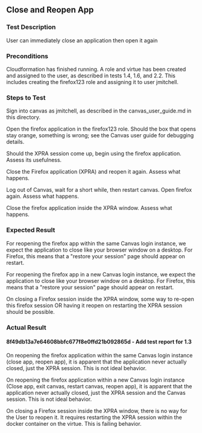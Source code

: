 ## Close and Reopen App

### Test Description

User can immediately close an application then open it again 


### Preconditions

Cloudformation has finished running.  A role and virtue has been created and assigned to the user, as described in tests 1.4, 1.6, and 2.2.  This includes creating the firefox123 role and assigning it to user jmitchell.  

### Steps to Test

Sign into canvas as jmitchell, as described in the canvas_user_guide.md in this directory.  

Open the firefox application in the firefox123 role.  Should the box that opens stay orange, something is wrong; see the Canvas user guide for debugging details.  

Should the XPRA session come up, begin using the firefox application.  Assess its usefulness.  

Close the Firefox application (XPRA) and reopen it again.  Assess what happens.  

Log out of Canvas, wait for a short while, then restart canvas.  Open firefox again.  Assess what happens. 

Close the firefox application inside the XPRA window.  Assess what happens.  

### Expected Result

For reopening the firefox app within the same Canvas login instance, we expect the application to close like your browser window on a desktop.  For Firefox, this means that a "restore your session" page should appear on restart.  

For reopening the firefox app in a new Canvas login instance, we expect the application to close like your browser window on a desktop.  For Firefox, this means that a "restore your session" page should appear on restart.  

On closing a Firefox session inside the XPRA window, some way to re-open this firefox session OR having it reopen on restarting the XPRA session should be possible.  

### Actual Result

#### 8f49db13a7e64608bbfc677f8e0ffd21b092865d - Add test report for 1.3 

On reopening the firefox application within the same Canvas login instance (close app, reopen app), it is apparent that the application never actually closed, just the XPRA session.  This is not ideal behavior.  

On reopening the firefox application within a new Canvas login instance (Close app, exit canvas, restart canvas, reopen app), it is apparent that the application never actually closed, just the XPRA session and the Canvas session.  This is not ideal behavior.  

On closing a Firefox session inside the XPRA window, there is no way for the User to reopen it.  It requires restarting the XPRA session within the docker container on the virtue.  This is failing behavior.  
